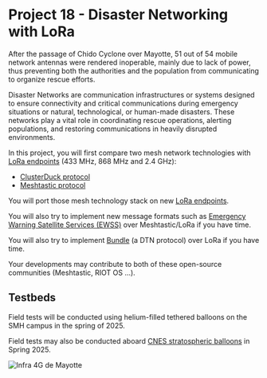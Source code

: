 # Project 18 - Disaster Networking with LoRa

After the passage of Chido Cyclone over Mayotte, 51 out of 54 mobile network antennas were rendered inoperable, mainly due to lack of power, thus preventing both the authorities and the population from communicating to organize rescue efforts.

Disaster Networks are communication infrastructures or systems designed to ensure connectivity and critical communications during emergency situations or natural, technological, or human-made disasters. These networks play a vital role in coordinating rescue operations, alerting populations, and restoring communications in heavily disrupted environments.

In this project, you will first compare two mesh network technologies with [LoRa endpoints](matos.md) (433 MHz, 868 MHz and 2.4 GHz):

* [ClusterDuck protocol](https://clusterduckprotocol.org/)
* [Meshtastic protocol](https://meshtastic.org/)

You will port those mesh technology stack on new [LoRa endpoints](matos.md).

You will also try to implement new message formats such as [Emergency Warning Satellite Services (EWSS)](https://gricad-gitlab.univ-grenoble-alpes.fr/Projets-INFO4/24-25/09/docs/-/blob/main/README.en.md?ref_type=heads) over Meshtastic/LoRa if you have time.

You will also try to implement [Bundle](https://datatracker.ietf.org/doc/rfc9171/) (a DTN protocol) over LoRa if you have time.

Your developments may contribute to both of these open-source communities (Meshtastic, RIOT OS ...).

## Testbeds

Field tests will be conducted using helium-filled tethered balloons on the SMH campus in the spring of 2025.

Field tests may also be conducted aboard [CNES stratospheric balloons](https://gricad-gitlab.univ-grenoble-alpes.fr/thingsat/public/-/blob/master/balloons/README.md) in Spring 2025.

![Infra 4G de Mayotte](https://air.imag.fr/images/4/42/Cartoradio-mayotte-01.jpg)

